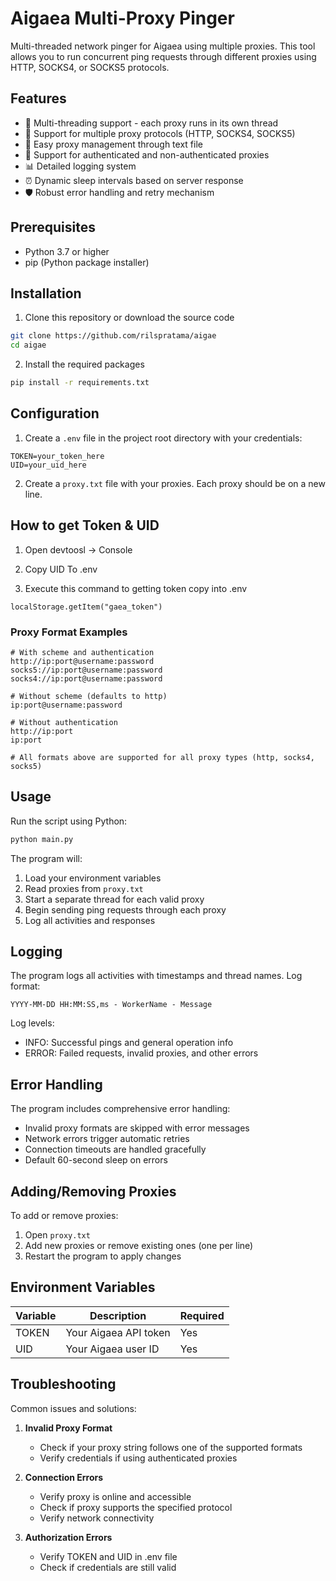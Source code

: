 # Aigaea Multi-Proxy Pinger

Multi-threaded network pinger for Aigaea using multiple proxies. This tool allows you to run concurrent ping requests through different proxies using HTTP, SOCKS4, or SOCKS5 protocols.

## Features

- 🚀 Multi-threading support - each proxy runs in its own thread
- 🔄 Support for multiple proxy protocols (HTTP, SOCKS4, SOCKS5)
- 📝 Easy proxy management through text file
- 🔑 Support for authenticated and non-authenticated proxies
- 📊 Detailed logging system
- ⏰ Dynamic sleep intervals based on server response
- 🛡️ Robust error handling and retry mechanism

## Prerequisites

- Python 3.7 or higher
- pip (Python package installer)

## Installation

1. Clone this repository or download the source code

```bash
git clone https://github.com/rilspratama/aigae
cd aigae
```

2. Install the required packages

```bash
pip install -r requirements.txt
```

## Configuration

1. Create a `.env` file in the project root directory with your credentials:

```env
TOKEN=your_token_here
UID=your_uid_here
```

2. Create a `proxy.txt` file with your proxies. Each proxy should be on a new line.

## How to get Token & UID

1. Open devtoosl -> Console

2. Copy UID To .env

3. Execute this command to getting token copy into .env
```shell
localStorage.getItem("gaea_token")
```



### Proxy Format Examples

```text
# With scheme and authentication
http://ip:port@username:password
socks5://ip:port@username:password
socks4://ip:port@username:password

# Without scheme (defaults to http)
ip:port@username:password

# Without authentication
http://ip:port
ip:port

# All formats above are supported for all proxy types (http, socks4, socks5)
```

## Usage

Run the script using Python:

```bash
python main.py
```

The program will:
1. Load your environment variables
2. Read proxies from `proxy.txt`
3. Start a separate thread for each valid proxy
4. Begin sending ping requests through each proxy
5. Log all activities and responses

## Logging

The program logs all activities with timestamps and thread names. Log format:
```
YYYY-MM-DD HH:MM:SS,ms - WorkerName - Message
```

Log levels:
- INFO: Successful pings and general operation info
- ERROR: Failed requests, invalid proxies, and other errors

## Error Handling

The program includes comprehensive error handling:
- Invalid proxy formats are skipped with error messages
- Network errors trigger automatic retries
- Connection timeouts are handled gracefully
- Default 60-second sleep on errors

## Adding/Removing Proxies

To add or remove proxies:
1. Open `proxy.txt`
2. Add new proxies or remove existing ones (one per line)
3. Restart the program to apply changes

## Environment Variables

| Variable | Description | Required |
|----------|-------------|----------|
| TOKEN | Your Aigaea API token | Yes |
| UID | Your Aigaea user ID | Yes |

## Troubleshooting

Common issues and solutions:

1. **Invalid Proxy Format**
   - Check if your proxy string follows one of the supported formats
   - Verify credentials if using authenticated proxies

2. **Connection Errors**
   - Verify proxy is online and accessible
   - Check if proxy supports the specified protocol
   - Verify network connectivity

3. **Authorization Errors**
   - Verify TOKEN and UID in .env file
   - Check if credentials are still valid
